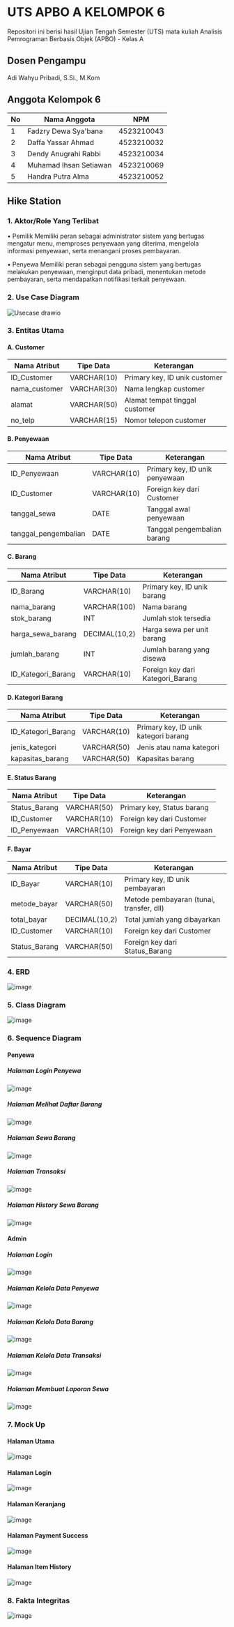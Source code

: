 # UTS APBO A KELOMPOK 6 

Repositori ini berisi hasil Ujian Tengah Semester (UTS) mata kuliah Analisis Pemrograman Berbasis Objek (APBO) - Kelas A 

## Dosen Pengampu
Adi Wahyu Pribadi, S.Si., M.Kom

## Anggota Kelompok 6
| No | Nama Anggota          | NPM         |
|----|-----------------------|-------------|
| 1  | Fadzry Dewa Sya'bana  | 4523210043  |
| 2  | Daffa Yassar Ahmad    | 4523210032  |
| 3  | Dendy Anugrahi Rabbi  | 4523210034  |
| 4  | Muhamad Ihsan Setiawan| 4523210069  |
| 5  | Handra Putra Alma     | 4523210052  |

## Hike Station 

### 1. Aktor/Role Yang Terlibat

• Pemilik
Memiliki peran sebagai administrator sistem yang bertugas mengatur menu, memproses penyewaan yang diterima, mengelola informasi penyewaan, serta menangani proses pembayaran.

• Penyewa
Memiliki peran sebagai pengguna sistem yang bertugas melakukan penyewaan, menginput data pribadi, menentukan metode pembayaran, serta mendapatkan notifikasi terkait penyewaan.


### 2. Use Case Diagram 
![Usecase drawio](https://github.com/user-attachments/assets/31f79dba-7a2f-4fa8-a2c4-af8b6ed84c6c)


### 3. Entitas Utama 

#### A. Customer  

| Nama Atribut   | Tipe Data    | Keterangan                     |
| -------------- | ------------ | ------------------------------ |
| ID_Customer    | VARCHAR(10)  | Primary key, ID unik customer  |
| nama_customer  | VARCHAR(30)  | Nama lengkap customer          |
| alamat         | VARCHAR(50)  | Alamat tempat tinggal customer |
| no_telp        | VARCHAR(15)  | Nomor telepon customer         |


#### B. Penyewaan 

| Nama Atribut         | Tipe Data   | Keterangan                     |
| -------------------- | ----------- | ------------------------------ |
| ID_Penyewaan         | VARCHAR(10) | Primary key, ID unik penyewaan |
| ID_Customer          | VARCHAR(10) | Foreign key dari Customer      |
| tanggal_sewa         | DATE        | Tanggal awal penyewaan         |
| tanggal_pengembalian | DATE        | Tanggal pengembalian barang    |


#### C. Barang 

| Nama Atribut        | Tipe Data     | Keterangan                         |
| --------------------| ------------- | ---------------------------------- |
| ID_Barang           | VARCHAR(10)   | Primary key, ID unik barang        |
| nama_barang         | VARCHAR(100)  | Nama barang                        |
| stok_barang         | INT           | Jumlah stok tersedia               |
| harga_sewa_barang   | DECIMAL(10,2) | Harga sewa per unit barang         |
| jumlah_barang       | INT           | Jumlah barang yang disewa          |
| ID_Kategori_Barang  | VARCHAR(10)   | Foreign key dari Kategori_Barang   |


#### D. Kategori Barang 

| Nama Atribut        | Tipe Data   | Keterangan                            |
| --------------------| ----------- | ------------------------------------- |
| ID_Kategori_Barang  | VARCHAR(10) | Primary key, ID unik kategori barang  |
| jenis_kategori      | VARCHAR(50) | Jenis atau nama kategori              |
| kapasitas_barang    | VARCHAR(50) | Kapasitas barang                      |


#### E. Status Barang 

| Nama Atribut   | Tipe Data    | Keterangan                                 |
| -------------- | -------------| ------------------------------------------ |
| Status_Barang  | VARCHAR(50)  | Primary key, Status barang                 |
| ID_Customer    | VARCHAR(10)  | Foreign key dari Customer                  |
| ID_Penyewaan   | VARCHAR(10)  | Foreign key dari Penyewaan                 |


#### F. Bayar 

| Nama Atribut  | Tipe Data     | Keterangan                               |
| ------------- | ------------- | ---------------------------------------- |
| ID_Bayar      | VARCHAR(10)   | Primary key, ID unik pembayaran          |
| metode_bayar  | VARCHAR(50)   | Metode pembayaran (tunai, transfer, dll) |
| total_bayar   | DECIMAL(10,2) | Total jumlah yang dibayarkan             |
| ID_Customer   | VARCHAR(10)   | Foreign key dari Customer                |
| Status_Barang | VARCHAR(50)   | Foreign key dari Status_Barang           |


### 4. ERD 
![image](https://github.com/user-attachments/assets/cdafc97a-01c1-4c31-b05d-394ada849867)


### 5. Class Diagram 
![image](https://github.com/user-attachments/assets/442d80eb-4250-4325-9799-aad0612dfd1a)

### 6. Sequence Diagram
#### Penyewa
##### Halaman Login Penyewa
![image](https://github.com/user-attachments/assets/62d7698f-1114-4acd-9815-c103ae49c9e4)

##### Halaman Melihat Daftar Barang
![image](https://github.com/user-attachments/assets/b9c5f181-6e6a-4689-a537-7e659d0e711c)

##### Halaman Sewa Barang
![image](https://github.com/user-attachments/assets/46a5f4fb-a8b6-4040-b2ec-87f514cb49c1)

##### Halaman Transaksi
![image](https://github.com/user-attachments/assets/64900ce6-ac1c-411b-81b3-5685e29860c0)

##### Halaman History Sewa Barang
![image](https://github.com/user-attachments/assets/7e7e2afd-1b28-48c7-b1fa-6728f2c69be0)

#### Admin
##### Halaman Login
![image](https://github.com/user-attachments/assets/c76f4e46-8cb2-4ff1-ada0-99a2001c9764)

##### Halaman Kelola Data Penyewa
![image](https://github.com/user-attachments/assets/4ad04801-9d92-41fd-ac39-60d20a7188ce)

##### Halaman Kelola Data Barang
![image](https://github.com/user-attachments/assets/0fdbcbc7-f949-4d0f-8b1f-50aa3fa54921)

##### Halaman Kelola Data Transaksi
![image](https://github.com/user-attachments/assets/2fb2620b-2121-428a-b3e7-4c6732c6a6d5)

##### Halaman Membuat Laporan Sewa
![image](https://github.com/user-attachments/assets/85b4e7a8-c38b-4a17-947c-0ee607d24b85)


### 7. Mock Up 
#### Halaman Utama
![image](https://github.com/user-attachments/assets/e4f369fe-958e-48fc-8ea3-204901c31b24)

#### Halaman Login
![image](https://github.com/user-attachments/assets/ac910007-3469-438a-a86c-ed45ae5859ec)

#### Halaman Keranjang
![image](https://github.com/user-attachments/assets/10d3f428-c4a5-4390-9ffc-7ecb45f156b1)

#### Halaman Payment Success
![image](https://github.com/user-attachments/assets/ead8c496-a287-4474-a159-65a41e86effb)

#### Halaman Item History
![image](https://github.com/user-attachments/assets/ec20f20f-945d-4288-b7f5-fc75a6ad1492)


### 8. Fakta Integritas 
![image](https://github.com/user-attachments/assets/bb267377-a244-4034-9e8a-5d2b720f6be8)

